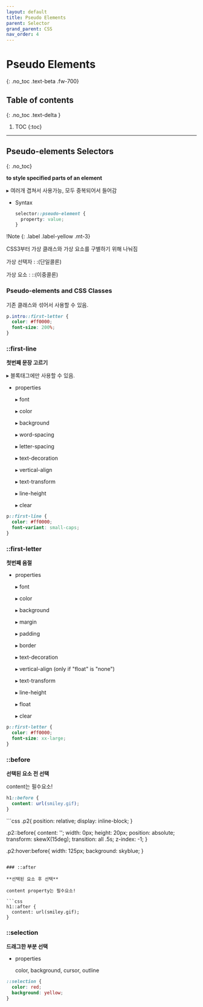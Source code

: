 ```yaml
---
layout: default
title: Pseudo Elements
parent: Selector
grand_parent: CSS
nav_order: 4
---
```


# Pseudo Elements
{: .no_toc .text-beta .fw-700}

## Table of contents
{: .no_toc .text-delta }

1. TOC
{:toc}

---

## Pseudo-elements Selectors
{: .no_toc}

**to style specified parts of an element**

&#9656; 여러개 겹쳐서 사용가능, 모두 중복되어서 들어감

* Syntax

    ```css
    selector::pseudo-element {
      property: value;
    }
    ```

!Note
{: .label .label-yellow .mt-3}
<div class="code-example" markdown="1">

CSS3부터 가상 클래스와 가상 요소를 구별하기 위해 나눠짐

가상 선택자 : :(단일콜론)

가상 요소 : ::(이중콜론)
</div>

### Pseudo-elements and CSS Classes

기존 클래스와 섞어서 사용할 수 있음.

```css
p.intro::first-letter {
  color: #ff0000;
  font-size: 200%;
}
```

### ::first-line

**첫번째 문장 고르기**

&#9656; 블록태그에만 사용할 수 있음.

* properties

    &#9656; font 
    
    &#9656; color 
    
    &#9656; background 
    
    &#9656; word-spacing
    
    &#9656; letter-spacing
    
    &#9656; text-decoration
    
    &#9656; vertical-align
    
    &#9656; text-transform
    
    &#9656; line-height
    
    &#9656; clear

```css
p::first-line {
  color: #ff0000;
  font-variant: small-caps;
}
```

### ::first-letter 

**첫번째 음절**

* properties

    &#9656; font 
    
    &#9656; color  
    
    &#9656; background 
    
    &#9656; margin 
    
    &#9656; padding 
    
    &#9656; border 
    
    &#9656; text-decoration
    
    &#9656; vertical-align (only if "float" is "none")
    
    &#9656; text-transform
    
    &#9656; line-height
    
    &#9656; float
    
    &#9656; clear

```css
p::first-letter {
  color: #ff0000;
  font-size: xx-large;
}
```

### ::before

**선택된 요소 전 선택**

content는 필수요소!

```css
h1::before {
  content: url(smiley.gif);
}
```

<div class="code-example" markdown="1">
<img src="https://gekdev.github.io/assets/images/before_highlight.gif" alt="">
</div>
```css
.p2{
    position: relative;
    display: inline-block;
}

.p2::before{
    content: '';
    width: 0px; 
    height: 20px;
    position: absolute;
    transform: skewX(15deg); 
    transition: all .5s;
    z-index: -1;
}

.p2:hover:before{
    width: 125px;
    background: skyblue;
}
```

### ::after

**선택된 요소 후 선택**

content property는 필수요소!

```css
h1::after {
  content: url(smiley.gif);
}
```

### ::selection

**드래그한 부분 선택**

* properties

    color, background, cursor, outline

```css
::selection {
  color: red;
  background: yellow;
}
```
